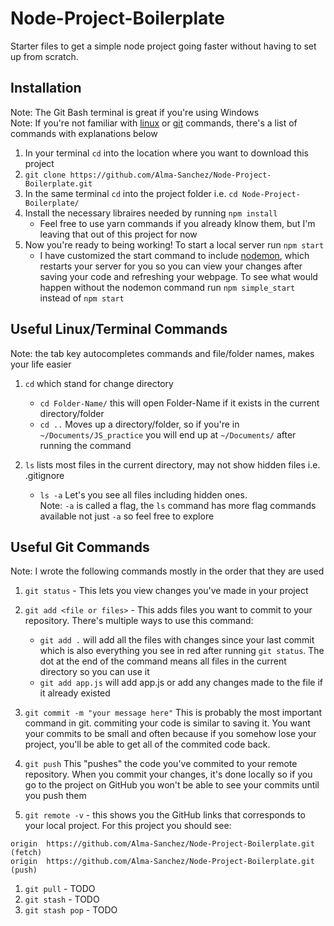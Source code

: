 # Node-Project-Boilerplate
Starter files to get a simple node project going faster without having to set up from scratch. 

## Installation
Note: The Git Bash terminal is great if you're using Windows <br />
Note: If you're not familiar with [linux](#Useful-Linux/Terminal-Commands) or [git](#Useful-Git-Commands) commands, there's a list of commands with explanations below

1) In your terminal `cd` into the location where you want to download this project 
1) `git clone https://github.com/Alma-Sanchez/Node-Project-Boilerplate.git`
1) In the same terminal `cd` into the project folder i.e. `cd Node-Project-Boilerplate/`
1) Install the necessary libraires needed by running `npm install`
   - Feel free to use yarn commands if you already klnow them, but I'm leaving that out of this project for now
1) Now you're ready to being working! To start a local server run `npm start`
    - I have customized the start command to include [nodemon](https://nodemon.io/), which restarts your server for you so you can view your changes after saving your code and refreshing your webpage. To see what would happen without the nodemon command run `npm simple_start` instead of `npm start`

## Useful Linux/Terminal Commands
Note: the tab key autocompletes commands and file/folder names, makes your life easier
1) `cd` which stand for change directory
   - `cd Folder-Name/` this will open Folder-Name if it exists in the current directory/folder 
   - `cd ..` Moves up a directory/folder, so if you're in `~/Documents/JS_practice` you will end up at `~/Documents/` after running the command
  
2) `ls` lists most files in the current directory, may not show hidden files i.e. .gitignore
   - `ls -a` Let's you see all files including hidden ones. <br/>
   Note: `-a` is called a flag, the `ls` command has more flag commands available not just `-a` so feel free to explore

## Useful Git Commands
Note: I wrote the following commands mostly in the order that they are used
1) `git status` - This lets you view changes you've made in your project

1) `git add <file or files>` - This adds files you want to commit to your repository. There's multiple ways to use this command:
   - `git add .` will add all the files with changes since your last commit which is also everything you see in red after running `git status`. The dot at the end of the command means all files in the current directory so you can use it
   - `git add app.js` will add app.js or add any changes made to the file if it already existed 

1) `git commit -m "your message here"` This is probably the most important command in git. commiting your code is similar to saving it. You want your commits to be small and often because if you somehow lose your project, you'll be able to get all of the commited code back.
1) `git push` This "pushes" the code you've commited to your remote repository. When you commit your changes, it's done locally so if you go to the project on GitHub you won't be able to see your commits until you push them
1) `git remote -v` - this shows you the GitHub links that corresponds to your local project. For this project you should see:
  ```
  origin  https://github.com/Alma-Sanchez/Node-Project-Boilerplate.git (fetch)
  origin  https://github.com/Alma-Sanchez/Node-Project-Boilerplate.git (push)
  ```
1) `git pull` - TODO
1) `git stash` - TODO
1) `git stash pop` - TODO
